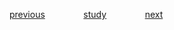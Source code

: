 
<a href="https://github.com/raphaelkaique1/study/blob/main/7-desenvolvimento_iot/7.1-desenvolvimento_para_iot_internet_of_things/protocolos_de_comunicacao_iot_mqtt_coap.md">previous</a>⠀⠀⠀⠀⠀⠀<a href="https://github.com/raphaelkaique1/study#desenvolvimento_para_iot_internet_of_things">study</a>⠀⠀⠀⠀⠀⠀<a href="https://github.com/raphaelkaique1/study/blob/main/7-desenvolvimento_iot/7.1-desenvolvimento_para_iot_internet_of_things/plataformas_iot_arduino_raspberry_pi.md">next</a>